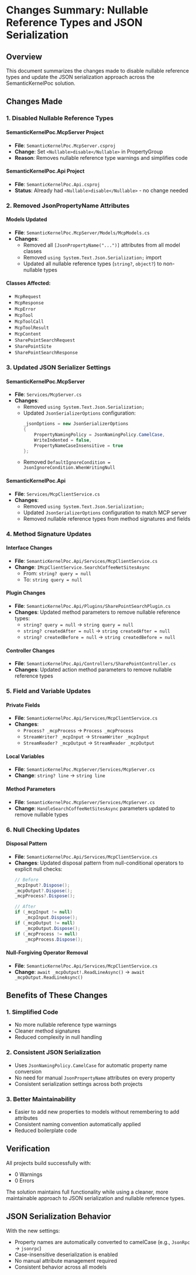 # Changes Summary: Nullable Reference Types and JSON Serialization

## Overview
This document summarizes the changes made to disable nullable reference types and update the JSON serialization approach across the SemanticKernelPoc solution.

## Changes Made

### 1. Disabled Nullable Reference Types

#### SemanticKernelPoc.McpServer Project
- **File**: `SemanticKernelPoc.McpServer.csproj`
- **Change**: Set `<Nullable>disable</Nullable>` in PropertyGroup
- **Reason**: Removes nullable reference type warnings and simplifies code

#### SemanticKernelPoc.Api Project
- **File**: `SemanticKernelPoc.Api.csproj`
- **Status**: Already had `<Nullable>disable</Nullable>` - no change needed

### 2. Removed JsonPropertyName Attributes

#### Models Updated
- **File**: `SemanticKernelPoc.McpServer/Models/McpModels.cs`
- **Changes**:
  - Removed all `[JsonPropertyName("...")]` attributes from all model classes
  - Removed `using System.Text.Json.Serialization;` import
  - Updated all nullable reference types (`string?`, `object?`) to non-nullable types

#### Classes Affected:
- `McpRequest`
- `McpResponse` 
- `McpError`
- `McpTool`
- `McpToolCall`
- `McpToolResult`
- `McpContent`
- `SharePointSearchRequest`
- `SharePointSite`
- `SharePointSearchResponse`

### 3. Updated JSON Serializer Settings

#### SemanticKernelPoc.McpServer
- **File**: `Services/McpServer.cs`
- **Changes**:
  - Removed `using System.Text.Json.Serialization;`
  - Updated `JsonSerializerOptions` configuration:
    ```csharp
    _jsonOptions = new JsonSerializerOptions
    {
        PropertyNamingPolicy = JsonNamingPolicy.CamelCase,
        WriteIndented = false,
        PropertyNameCaseInsensitive = true
    };
    ```
  - Removed `DefaultIgnoreCondition = JsonIgnoreCondition.WhenWritingNull`

#### SemanticKernelPoc.Api
- **File**: `Services/McpClientService.cs`
- **Changes**:
  - Removed `using System.Text.Json.Serialization;`
  - Updated `JsonSerializerOptions` configuration to match MCP server
  - Removed nullable reference types from method signatures and fields

### 4. Method Signature Updates

#### Interface Changes
- **File**: `SemanticKernelPoc.Api/Services/McpClientService.cs`
- **Change**: `IMcpClientService.SearchCoffeeNetSitesAsync`
  - From: `string? query = null`
  - To: `string query = null`

#### Plugin Changes
- **File**: `SemanticKernelPoc.Api/Plugins/SharePointSearchPlugin.cs`
- **Changes**: Updated method parameters to remove nullable reference types:
  - `string? query = null` → `string query = null`
  - `string? createdAfter = null` → `string createdAfter = null`
  - `string? createdBefore = null` → `string createdBefore = null`

#### Controller Changes
- **File**: `SemanticKernelPoc.Api/Controllers/SharePointController.cs`
- **Changes**: Updated action method parameters to remove nullable reference types

### 5. Field and Variable Updates

#### Private Fields
- **File**: `SemanticKernelPoc.Api/Services/McpClientService.cs`
- **Changes**:
  - `Process? _mcpProcess` → `Process _mcpProcess`
  - `StreamWriter? _mcpInput` → `StreamWriter _mcpInput`
  - `StreamReader? _mcpOutput` → `StreamReader _mcpOutput`

#### Local Variables
- **File**: `SemanticKernelPoc.McpServer/Services/McpServer.cs`
- **Change**: `string? line` → `string line`

#### Method Parameters
- **File**: `SemanticKernelPoc.McpServer/Services/McpServer.cs`
- **Change**: `HandleSearchCoffeeNetSitesAsync` parameters updated to remove nullable types

### 6. Null Checking Updates

#### Disposal Pattern
- **File**: `SemanticKernelPoc.Api/Services/McpClientService.cs`
- **Changes**: Updated disposal pattern from null-conditional operators to explicit null checks:
  ```csharp
  // Before
  _mcpInput?.Dispose();
  _mcpOutput?.Dispose();
  _mcpProcess?.Dispose();
  
  // After
  if (_mcpInput != null)
      _mcpInput.Dispose();
  if (_mcpOutput != null)
      _mcpOutput.Dispose();
  if (_mcpProcess != null)
      _mcpProcess.Dispose();
  ```

#### Null-Forgiving Operator Removal
- **File**: `SemanticKernelPoc.Api/Services/McpClientService.cs`
- **Change**: `await _mcpOutput!.ReadLineAsync()` → `await _mcpOutput.ReadLineAsync()`

## Benefits of These Changes

### 1. Simplified Code
- No more nullable reference type warnings
- Cleaner method signatures
- Reduced complexity in null handling

### 2. Consistent JSON Serialization
- Uses `JsonNamingPolicy.CamelCase` for automatic property name conversion
- No need for manual `JsonPropertyName` attributes on every property
- Consistent serialization settings across both projects

### 3. Better Maintainability
- Easier to add new properties to models without remembering to add attributes
- Consistent naming convention automatically applied
- Reduced boilerplate code

## Verification

All projects build successfully with:
- 0 Warnings
- 0 Errors

The solution maintains full functionality while using a cleaner, more maintainable approach to JSON serialization and nullable reference types.

## JSON Serialization Behavior

With the new settings:
- Property names are automatically converted to camelCase (e.g., `JsonRpc` → `jsonrpc`)
- Case-insensitive deserialization is enabled
- No manual attribute management required
- Consistent behavior across all models 